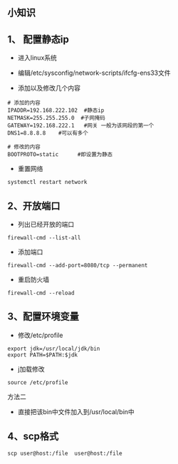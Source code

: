 ## 小知识



## 1、 配置静态ip

- 进入linux系统

- 编辑/etc/sysconfig/network-scripts/ifcfg-ens33文件
- 添加以及修改几个内容

```shell
# 添加的内容
IPADDR=192.168.222.102  #静态ip
NETMASK=255.255.255.0  #子网掩码
GATEWAY=192.168.222.1   #网关 一般为该网段的第一个
DNS1=8.8.8.8    #可以有多个

# 修改的内容
BOOTPROTO=static      #即设置为静态
```

- 重置网络

```shell
systemctl restart network
```



## 2、开放端口

- 列出已经开放的端口

```shell
firewall-cmd --list-all
```

- 添加端口

```shell
firewall-cmd --add-port=8080/tcp --permanent
```

- 重启防火墙

```shell
firewall-cmd --reload
```

## 3、配置环境变量

- 修改/etc/profile

```shell
export jdk=/usr/local/jdk/bin
export PATH=$PATH:$jdk
```

- j加载修改

```shel
source /etc/profile
```

 

方法二

- 直接把该bin中文件加入到/usr/local/bin中

## 4、scp格式

```shell
scp user@host:/file  user@host:/file
```

